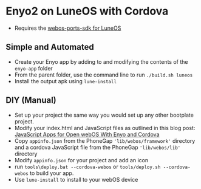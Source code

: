 # Enyo2 on LuneOS with Cordova

- Requires the [webos-ports-sdk for LuneOS](https://github.com/webOS-ports/webos-ports-sdk)

## Simple and Automated

- Create your Enyo app by adding to and modifying the contents of the `enyo-app` folder
- From the parent folder, use the command line to run `./build.sh luneos`
- Install the output apk using `lune-install`

## DIY (Manual)

- Set up your project the same way you would set up any other bootplate project.
- Modify your index.html and JavaScript files as outlined in this blog post: [JavaScript Apps for Open webOS With Enyo and Cordova](OpenWebOSBlog.md)
- Copy `appinfo.json` from the PhoneGap `'lib/webos/framework'` directory and a cordova JavaScript file from the PhoneGap `'lib/webos/lib'` directory
- Modify `appinfo.json` for your project and add an icon
- run `tools\deploy.bat --cordova-webos` or `tools/deploy.sh --cordova-webos` to build your app.
- Use `lune-install` to install to your webOS device
